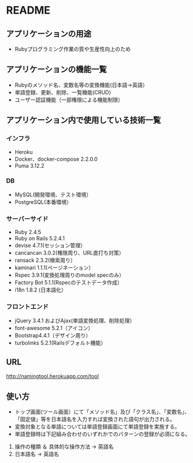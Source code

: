 # README

## アプリケーションの用途
- Rubyプログラミング作業の質や生産性向上のため

## アプリケーションの機能一覧
- Rubyのメソッド名、変数名等の変換機能(日本語→英語）
- 単語登録、更新、削除、一覧機能(CRUD)
- ユーザー認証機能（一部権限による機能制限）

## アプリケーション内で使用している技術一覧
### インフラ
- Heroku
- Docker、docker-compose 2.2.0.0
- Puma 3.12.2

### DB
- MySQL(開発環境、テスト環境）
- PostgreSQL(本番環境）

### サーバーサイド
- Ruby 2.4.5
- Ruby on Rails 5.2.4.1
- devise 4.7.1(セッション管理）
- cancancan 3.0.2(権限周り、URL直打ち対策）
- ransack 2.3.2(検索周り）
- kaminari 1.1.1(ページネーション）
- Rspec 3.9.1(変換処理周りのmodel specのみ）
- Factory Bot 5.1.1(Rspecのテストデータ作成）
- i18n 1.8.2 (日本語化）

### フロントエンド
- jQuery 3.4.1 およびAjax(単語変換処理、削除処理）
- font-awesome 5.2.1（アイコン）
- Bootstrap4.4.1（デザイン周り）
- turbolinks 5.2.1(Railsデフォルト機能）

## URL
http://namingtool.herokuapp.com/tool

## 使い方
- トップ画面(ツール画面）にて「メソッド名」及び「クラス名」、「変数名」、「固定値」等を日本語名を入力すれば変換された語句が出力される。
- 変換対象となる単語については単語登録画面にて単語登録を実施する。
- 単語登録時は下記組み合わせのいずれかでのパターンの登録が必須になる。
1. 操作の種類 ＆ 具体的な操作方法 → 英語名
2. 日本語名 → 英語名



